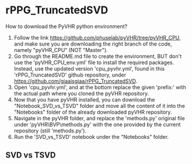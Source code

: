 # rPPG_TruncatedSVD

How to download the PyVHR python environment?

1) Follow the link https://github.com/phuselab/pyVHR/tree/pyVHR_CPU, and make sure you are downloading the right branch of the code, namely "pyVHR_CPU" (NOT "Master").
2) Go through the README.md file to create the environment, BUT don't use the 'pyVHR_CPU_env.yml' file to install the required packages. Instead, use the updated version  'cpu_pyvhr.yml', found in this 'rPPG_TruncatedSVD' github repository, under https://github.com/giaaisgiaa/rPPG_TruncatedSVD.
3) Open 'cpu_pyvhr.yml', and at the bottom replace the given 'prefix:' with the actual path where you cloned the pyVHR repository. 
4) Now that you have pyVHR installed, you can download the "Notebook_SVD_vs_TSVD" folder and move all the content of it into the "Notebooks" folder of the already downloaded pyVHR repository.
5) Navigate in the pyVHR folder, and replace the 'methods.py' original file under 'pyVHR\BVP\methods.py' with the one provided by the current repository (still 'methods.py'). 
6) Run the 'SVD_vs_TSVD' notebook under the "Notebooks" folder.

## SVD vs TSVD
